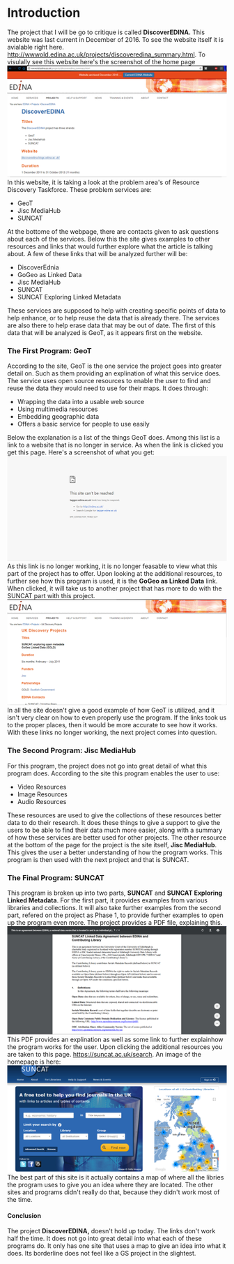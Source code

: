 
# Introduction

The project that I will be go to critique is called **DiscoverEDINA.** This website was last current in December of 2016. To see the website itself it is avialable right here. http://wwwold.edina.ac.uk/projects/discoveredina_summary.html. To visulally see this website here's the screenshot of the home page 
![DiscoverEDINA](images/JAScreenshot1.png "DiscoverEdina Homepage")
In this website, it is taking a look at the problem area's of Resource Discovery Taskforce. These problem services are:
 * GeoT
 * Jisc MediaHub
 * SUNCAT
  
 At the bottome of the webpage, there are contacts given to ask questions about each of the services. Below this the site gives examples to other resources and links that would further explore what the article is talking about. A few of these links that will be analyzed further will be:
* DiscoverEdnia
* GoGeo as Linked Data
* Jisc MediaHub
* SUNCAT
* SUNCAT Exploring Linked Metadata
 
 These services are supposed to help with creating specific points of data to help enhance, or to help reuse the data that is already there. The services are also there to help erase data that may be out of date. The first of this data that will be analyzed is GeoT, as it appears first on the website.

### The First Program: GeoT

According to the site, GeoT is the one service the project goes into greater detail on. Such as them providing an explination of what this service does. The service uses open source resources to enable the user to find and reuse the data they would need to use for their maps. It does through:
* Wrapping the data into a usable web source
* Using multimedia resources
* Embedding geographic data 
* Offers a basic service for people to use easily

Below the explanation is a list of the things GeoT does. Among this list is a link to a website that is no longer in service. As when the link is clicked you get this page. Here's a screenshot of what you get: 
![Website no longer working](images/JAScreenshot2.png "Website no longer working")
As this link is no longer working, it is no longer feasable to view what this part of the project has to offer. 
Upon looking at the additional resources, to further see how this program is used, it is the **GoGeo as Linked Data** link. When clicked, it will take us to another project that has more to do with the SUNCAT part with this project. 
![SUNCAT Project](images/JAScreenshot3.png "Other Project")
In all the site doesn't give a good example of how GeoT is utilized, and it isn't very clear on how to even properly use the program. If the links took us to the proper places, then it would be more accurate to see how it works. With these links no longer working, the next project comes into question. 

### The Second Program: Jisc MediaHub

For this program, the project does not go into great detail of what this program does. According to the site this program enables the user to use:
* Video Resources
* Image Resources
* Audio Resources

These resources are used to give the collections of these resources better data to do their research. It does these things to give a support to give the users to be able to find their data much more easier, along with a summary of how these services are better used for other projects. The other resource at the bottom of the page for the project is the site itself, **Jisc MediaHub**. This gives the user a better understanding of how the program works. This program is then used with the next project and that is SUNCAT.

### The Final Program: SUNCAT

This program is broken up into two parts, **SUNCAT** and **SUNCAT Exploring Linked Metadata**. For the first part, it provides examples from various libraries and collections. It will also take further examples from the second part, refered on the project as Phase 1, to provide further examples to open up the program even more. The project provides a PDF file, explaining this. 
![PDF file](images/JAScreenshot4.png "PDF explaining the program")
This PDF provides an explination as well as some link to further explainhow the program works for the user. 
Upon clicking the additional resources you are taken to this page. https://suncat.ac.uk/search. An image of the homepage is here: 
![Working Home Page](images/JAScreenshot5.png "Working page with a map")
The best part of this site is it actually contains a map of where all the libries the program uses to give you an idea where they are located. The other sites and programs didn't really do that, because they didn't work most of the time.

#### Conclusion

The project **DiscoverEDINA,** doesn't hold up today. The links don't work half the time. It does not go into great detail into what each of these programs do. It only has one site that uses a map to give an idea into what it does. Its borderline does not feel like a GS project in the slightest.